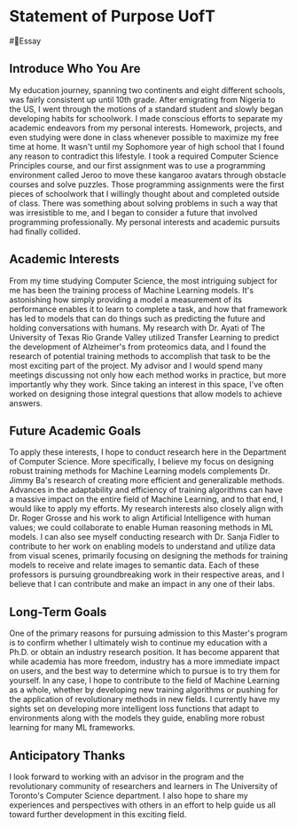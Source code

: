# Statement of Purpose UofT
#📝Essay

## Introduce Who You Are

My education journey, spanning two continents and eight different schools, was fairly consistent up until 10th grade. After emigrating from Nigeria to the US, I went through the motions of a standard student and slowly began developing habits for schoolwork. I made conscious efforts to separate my academic endeavors from my personal interests. Homework, projects, and even studying were done in class whenever possible to maximize my free time at home. It wasn't until my Sophomore year of high school that I found any reason to contradict this lifestyle. I took a required Computer Science Principles course, and our first assignment was to use a programming environment called Jeroo to move these kangaroo avatars through obstacle courses and solve puzzles. Those programming assignments were the first pieces of schoolwork that I willingly thought about and completed outside of class. There was something about solving problems in such a way that was irresistible to me, and I began to consider a future that involved programming professionally. My personal interests and academic pursuits had finally collided.

## Academic Interests

From my time studying Computer Science, the most intriguing subject for me has been the training process of Machine Learning models. It's astonishing how simply providing a model a measurement of its performance enables it to learn to complete a task, and how that framework has led to models that can do things such as predicting the future and holding conversations with humans. My research with Dr. Ayati of The University of Texas Rio Grande Valley utilized Transfer Learning to predict the development of Alzheimer's from proteomics data, and I found the research of potential training methods to accomplish that task to be the most exciting part of the project. My advisor and I would spend many meetings discussing not only how each method works in practice, but more importantly why they work. Since taking an interest in this space, I've often worked on designing those integral questions that allow models to achieve answers.

## Future Academic Goals

To apply these interests, I hope to conduct research here in the Department of Computer Science. More specifically, I believe my focus on designing robust training methods for Machine Learning models complements Dr. Jimmy Ba's research of creating more efficient and generalizable methods. Advances in the adaptability and efficiency of training algorithms can have a massive impact on the entire field of Machine Learning, and to that end, I would like to apply my efforts. My research interests also closely align with Dr. Roger Grosse and his work to align Artificial Intelligence with human values; we could collaborate to enable Human reasoning methods in ML models. I can also see myself conducting research with Dr. Sanja Fidler to contribute to her work on enabling models to understand and utilize data from visual scenes, primarily focusing on designing the methods for training models to receive and relate images to semantic data. Each of these professors is pursuing groundbreaking work in their respective areas, and I believe that I can contribute and make an impact in any one of their labs.

## Long-Term Goals

One of the primary reasons for pursuing admission to this Master's program is to confirm whether I ultimately wish to continue my education with a Ph.D. or obtain an industry research position. It has become apparent that while academia has more freedom, industry has a more immediate impact on users, and the best way to determine which to pursue is to try them for yourself. In any case, I hope to contribute to the field of Machine Learning as a whole, whether by developing new training algorithms or pushing for the application of revolutionary methods in new fields. I currently have my sights set on developing more intelligent loss functions that adapt to environments along with the models they guide, enabling more robust learning for many ML frameworks.

## Anticipatory Thanks

I look forward to working with an advisor in the program and the revolutionary community of researchers and learners in The University of Toronto's Computer Science department. I also hope to share my experiences and perspectives with others in an effort to help guide us all toward further development in this exciting field.